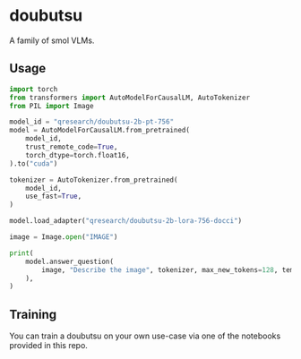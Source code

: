 # doubutsu

A family of smol VLMs.

## Usage

```python
import torch
from transformers import AutoModelForCausalLM, AutoTokenizer
from PIL import Image

model_id = "qresearch/doubutsu-2b-pt-756"
model = AutoModelForCausalLM.from_pretrained(
    model_id,
    trust_remote_code=True,
    torch_dtype=torch.float16,
).to("cuda")

tokenizer = AutoTokenizer.from_pretrained(
    model_id,
    use_fast=True,
)

model.load_adapter("qresearch/doubutsu-2b-lora-756-docci")

image = Image.open("IMAGE")

print(
    model.answer_question(
        image, "Describe the image", tokenizer, max_new_tokens=128, temperature=0.1
    ),
)
```

## Training

You can train a doubutsu on your own use-case via one of the notebooks provided in this repo.
